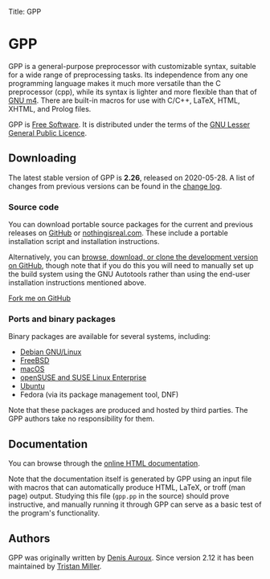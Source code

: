 Title: GPP

# GPP

GPP is a general-purpose preprocessor with customizable syntax, suitable
for a wide range of preprocessing tasks. Its independence from any one
programming language makes it much more versatile than the C
preprocessor (cpp), while its syntax is lighter and more flexible than
that of [GNU m4](https://www.gnu.org/software/m4/). There are built-in
macros for use with C/C++, LaTeX, HTML, XHTML, and Prolog files.

GPP is [Free Software](https://www.gnu.org/philosophy/free-sw.html). It
is distributed under the terms of the [GNU Lesser General Public
Licence](https://www.gnu.org/copyleft/lgpl.html).

Downloading
-----------

The latest stable version of GPP is **2.26**, released on
2020-05-28. A list of changes from previous versions can be found in
the
[change log](https://files.nothingisreal.com/software/gpp/NEWS).

### Source code

You can download portable source packages for the current and previous
releases on [GitHub](https://github.com/logological/gpp/releases) or
[nothingisreal.com](https://files.nothingisreal.com/software/gpp/). These
include a portable installation script and installation instructions.

Alternatively, you can [browse, download, or clone the development
version on GitHub](https://github.com/logological/gpp/), though note
that if you do this you will need to manually set up the build system
using the GNU Autotools rather than using the end-user installation
instructions mentioned above.

<a class="github-fork-ribbon" href="https://github.com/logological/gpp/" title="Fork me on GitHub">Fork me on GitHub</a>

### Ports and binary packages

Binary packages are available for several systems, including:

* [Debian GNU/Linux](http://packages.debian.org/gpp)
* [FreeBSD](http://www.freshports.org/textproc/gpp/)
* [macOS](https://trac.macports.org/browser/trunk/dports/lang/gpp/Portfile)
* [openSUSE and SUSE Linux Enterprise](http://download.opensuse.org/repositories/devel:/tools/)
* [Ubuntu](http://packages.ubuntu.com/search?keywords=gpp)
* Fedora (via its package management tool, DNF)

Note that these packages are produced and hosted by third parties. The
GPP authors take no responsibility for them.

Documentation
-------------

You can browse through the [online HTML
documentation](https://files.nothingisreal.com/software/gpp/gpp.html).

Note that the documentation itself is generated by GPP using an input
file with macros that can automatically produce HTML, LaTeX, or troff
(man page) output.  Studying this file (`gpp.pp` in the source) should
prove instructive, and manually running it through GPP can serve as a
basic test of the program's functionality.

Authors
-------

GPP was originally written by [Denis
Auroux](http://www.math.harvard.edu/~auroux/). Since version 2.12 it
has been maintained by [Tristan Miller](/).
